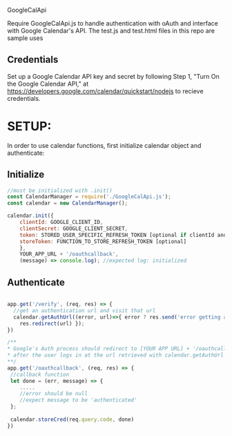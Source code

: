 GoogleCalApi 

Require GoogleCalApi.js to handle authentication with oAuth and interface with Google Calendar's API.
The test.js and test.html files in this repo are sample uses

Credentials
-------

Set up a Google Calendar API key and secret by following Step 1, "Turn On the Google Calendar API," at https://developers.google.com/calendar/quickstart/nodejs to recieve credentials. 


SETUP:
========

In order to use calendar functions, first initialize calendar object and authenticate:

Initialize
--------

```javascript
//must be initialized with .init()
const CalendarManager = require('./GoogleCalApi.js');
const calendar = new CalendarManager();

calendar.init({
	clientId: GOOGLE_CLIENT_ID, 
	clientSecret: GOOGLE_CLIENT_SECRET, 
	token: STORED_USER_SPECIFIC_REFRESH_TOKEN [optional if clientId and clientSecret are supplied],
	storeToken: FUNCTION_TO_STORE_REFRESH_TOKEN [optional]
	},
	YOUR_APP_URL + '/oauthcallback', 
	(message) => console.log); //expected log: initialized 
```

Authenticate
---------
```javascript

app.get('/verify', (req, res) => {
  //get an authentication url and visit that url
  calendar.getAuthUrl((error, url)=>{ error ? res.send('error getting auth url') : 
  	res.redirect(url) });
})

/**
* Google's Auth process should redirect to [YOUR APP URL] + '/oauthcallback'  
* after the user logs in at the url retrieved with calendar.getAuthUrl
**/
app.get('/oauthcallback', (req, res) => {
 //callback function
 let done = (err, message) => {
 	.....
 	//error should be null
 	//expect message to be 'authenticated'
 };
 
 calendar.storeCred(req.query.code, done)
})
```

